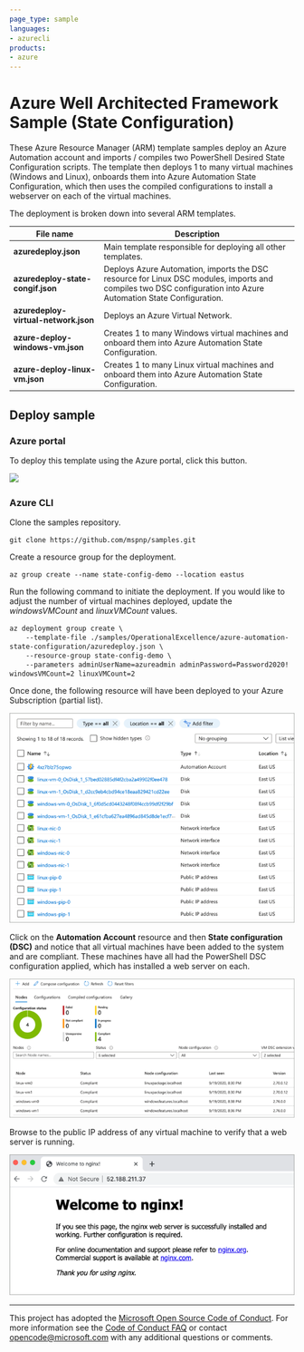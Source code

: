 ```yaml
---
page_type: sample
languages:
- azurecli
products:
- azure
---
```


# Azure Well Architected Framework Sample (State Configuration)

These Azure Resource Manager (ARM) template samples deploy an Azure Automation account and imports / compiles two PowerShell Desired State Configuration scripts. The template then deploys 1 to many virtual machines (Windows and Linux), onboards them into Azure Automation State Configuration, which then uses the compiled configurations to install a webserver on each of the virtual machines.

The deployment is broken down into several ARM templates.

| File name | Description |
|---|---|
| **azuredeploy.json** | Main template responsible for deploying all other templates. |
| **azuredeploy-state-congif.json** | Deploys Azure Automation, imports the DSC resource for Linux DSC modules, imports and compiles two DSC configuration into Azure Automation State Configuration. |
| **azuredeploy-virtual-network.json** | Deploys an Azure Virtual Network. |
| **azure-deploy-windows-vm.json** | Creates 1 to many Windows virtual machines and onboard them into Azure Automation State Configuration. |
| **azure-deploy-linux-vm.json** | Creates 1 to many Linux virtual machines and onboard them into Azure Automation State Configuration. |

## Deploy sample

### Azure portal

To deploy this template using the Azure portal, click this button.  

<a href="https://portal.azure.com/#create/Microsoft.Template/uri/https%3A%2F%2Fraw.githubusercontent.com%2Fmspnp%2Fsamples%2Fmaster%2FOperationalExcellence%2Fazure-automation-state-configuration%2Fazuredeploy.json" target="_blank">
    <img src="http://azuredeploy.net/deploybutton.png"/>
</a>

### Azure CLI

Clone the samples repository.

```azurecli
git clone https://github.com/mspnp/samples.git
```

Create a resource group for the deployment.

```azurecli
az group create --name state-config-demo --location eastus
```

Run the following command to initiate the deployment. If you would like to adjust the number of virtual machines deployed, update the *windowsVMCount* and *linuxVMCount* values.

```azurecli
az deployment group create \
    --template-file ./samples/OperationalExcellence/azure-automation-state-configuration/azuredeploy.json \
    --resource-group state-config-demo \
    --parameters adminUserName=azureadmin adminPassword=Password2020! windowsVMCount=2 linuxVMCount=2
```

Once done, the following resource will have been deployed to your Azure Subscription (partial list).

![Image of the resources deployed by ARM template as seen in the Azure Portal.](./images/dsc-resources.png)

Click on the **Automation Account** resource and then **State configuration (DSC)** and notice that all virtual machines have been added to the system and are compliant. These machines have all had the PowerShell DSC configuration applied, which has installed a web server on each.

![Image of DSC compliance results as seen in the Azure portal.](./images/dsc-results.png)

Browse to the public IP address of any virtual machine to verify that a web server is running.

![Image of an Nginx web server default page.](./images/webserver.png)

---

This project has adopted the [Microsoft Open Source Code of Conduct](https://opensource.microsoft.com/codeofconduct/). For more information see the [Code of Conduct FAQ](https://opensource.microsoft.com/codeofconduct/faq/) or contact [opencode@microsoft.com](mailto:opencode@microsoft.com) with any additional questions or comments.
